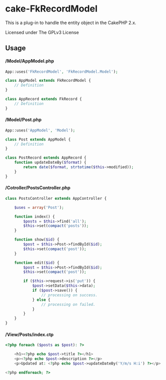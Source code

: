 cake-FkRecordModel
==================

This is a plug-in to handle the entity object in the CakePHP 2.x.

Licensed under The GPLv3 License


## Usage

#### /Model/AppModel.php

```php
App::uses('FkRecordModel', 'FkRecordModel.Model');

class AppModel extends FkRecordModel {
    // Definition
}

class AppRecord extends FkRecord {
    // Definition
}
```

#### /Model/Post.php

```php
App::uses('AppModel', 'Model');

class Post extends AppModel {
    // Definition
}

class PostRecord extends AppRecord {
    function updateDateBy($format) {
        return date($format, strtotime($this->modified));
    }
}
```

#### /Cotroller/PostsController.php

```php
class PostsController extends AppController {

    $uses = array('Post');

    function index() {
        $posts = $this->find('all');
        $this->set(compact('posts'));
    }

    function show($id) {
        $post = $this->Post->findById($id);
        $this->set(compact('post'));
    }

    function edit($id) {
        $post = $this->Post->findById($id);
        $this->set(compact('post'));

        if ($this->request->is('put')) {
            $post->setData($this->data);
            if ($post->save()) {
                // processing on success.
            } else {
                // processing on failed.
            }
        }
    }
}
```

#### /View/Posts/index.ctp


```php
<?php foreach ($posts as $post): ?>

    <h1><?php echo $post->title ?></h1>
    <p><?php echo $post->description ?></p>
    <p>Updated at: <?php echo $post->updateDateBy('Y/m/s H:i') ?></p>

<?php endforeach; ?>
```

